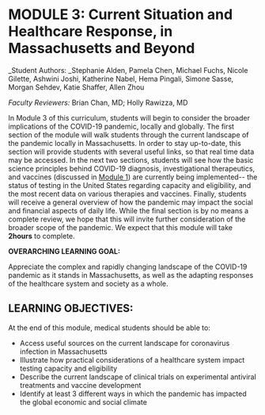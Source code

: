 # MODULE 3: Current Situation and Healthcare Response, in Massachusetts and Beyond

_Student Authors: _Stephanie Alden, Pamela Chen, Michael Fuchs, Nicole Gilette, Ashwini Joshi, Katherine Nabel, Hema Pingali, Simone Sasse, Morgan Sehdev, Katie Shaffer, Allen Zhou 

_Faculty Reviewers:_ Brian Chan, MD; Holly Rawizza, MD

In Module 3 of this curriculum, students will begin to consider the broader implications of the COVID-19 pandemic, locally and globally. The first section of the module will walk students through the current landscape of the pandemic locally in Massachusetts. In order to stay up-to-date, this section will provide students with several useful links, so that real time data may be accessed. In the next two sections, students will see how the basic science principles behind COVID-19 diagnosis, investigational therapeutics, and vaccines (discussed in [Module 1](https://docs.google.com/document/d/1gjUuqTLi7xqMVzgWeYAFulmaIiKzhYY89PVOJJVvlNo/edit?ts=5e743689)) are currently being implemented-- the status of testing in the United States regarding capacity and eligibility, and the most recent data on various therapies and vaccines. Finally, students will receive a general overview of how the pandemic may impact the social and financial aspects of daily life. While the final section is by no means a complete review, we hope that this will invite further consideration of the broader scope of the pandemic. We expect that this module will take **2hours** to complete.

**OVERARCHING LEARNING GOAL:**

Appreciate the complex and rapidly changing landscape of the COVID-19 pandemic as it stands in Massachusetts, as well as the adapting responses of the healthcare system and society as a whole.


## LEARNING OBJECTIVES:

At the end of this module, medical students should be able to:



*   Access useful sources on the current landscape for coronavirus infection in Massachusetts
*   Illustrate how practical considerations of a healthcare system impact testing capacity and eligibility
*   Describe the current landscape of clinical trials on experimental antiviral treatments and vaccine development 
*   Identify at least 3 different ways in which the pandemic has impacted the global economic and social climate
